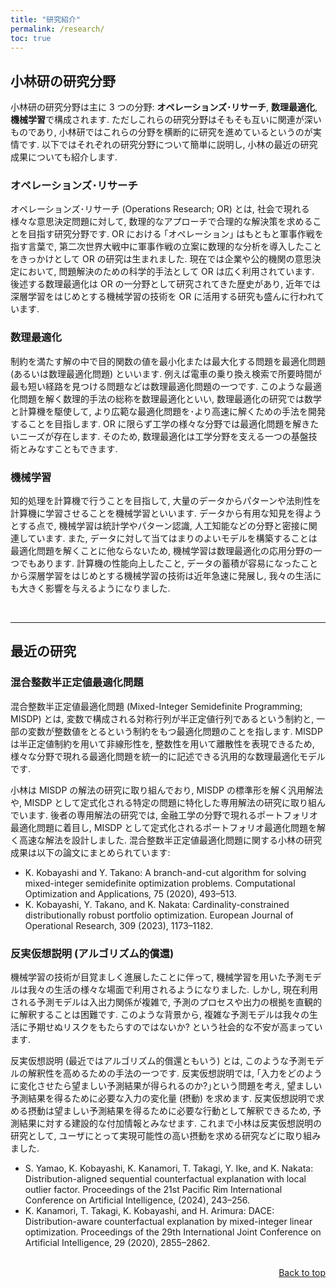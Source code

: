 ```yaml
---
title: "研究紹介"
permalink: /research/
toc: true
---
```


## 小林研の研究分野

小林研の研究分野は主に 3 つの分野: **オペレーションズ･リサーチ**, **数理最適化**, **機械学習**で構成されます. ただしこれらの研究分野はそもそも互いに関連が深いものであり, 小林研ではこれらの分野を横断的に研究を進めているというのが実情です. 以下ではそれぞれの研究分野について簡単に説明し, 小林の最近の研究成果についても紹介します. 



### オペレーションズ･リサーチ

オペレーションズ･リサーチ (Operations Research; OR) とは, 社会で現れる様々な意思決定問題に対して, 数理的なアプローチで合理的な解決策を求めることを目指す研究分野です. OR における ｢オペレーション｣ はもともと軍事作戦を指す言葉で, 第二次世界大戦中に軍事作戦の立案に数理的な分析を導入したことをきっかけとして OR の研究は生まれました. 現在では企業や公的機関の意思決定において, 問題解決のための科学的手法として OR は広く利用されています. 後述する数理最適化は OR の一分野として研究されてきた歴史があり, 近年では深層学習をはじめとする機械学習の技術を OR に活用する研究も盛んに行われています.

### 数理最適化

制約を満たす解の中で目的関数の値を最小化または最大化する問題を最適化問題 (あるいは数理最適化問題) といいます. 例えば電車の乗り換え検索で所要時間が最も短い経路を見つける問題などは数理最適化問題の一つです. このような最適化問題を解く数理的手法の総称を数理最適化といい, 数理最適化の研究では数学と計算機を駆使して, より広範な最適化問題を･より高速に解くための手法を開発することを目指します. OR に限らず工学の様々な分野では最適化問題を解きたいニーズが存在します. そのため, 数理最適化は工学分野を支える一つの基盤技術とみなすこともできます.

### 機械学習

知的処理を計算機で行うことを目指して, 大量のデータからパターンや法則性を計算機に学習させることを機械学習といいます. データから有用な知見を得ようとする点で, 機械学習は統計学やパターン認識, 人工知能などの分野と密接に関連しています. また, データに対して当てはまりのよいモデルを構築することは最適化問題を解くことに他ならないため, 機械学習は数理最適化の応用分野の一つでもあります. 計算機の性能向上したこと, データの蓄積が容易になったことから深層学習をはじめとする機械学習の技術は近年急速に発展し, 我々の生活にも大きく影響を与えるようになりました.

<br>

--- 

## 最近の研究

### 混合整数半正定値最適化問題

混合整数半正定値最適化問題 (Mixed-Integer Semidefinite Programming; MISDP) とは, 変数で構成される対称行列が半正定値行列であるという制約と, 一部の変数が整数値をとるという制約をもつ最適化問題のことを指します. MISDP は半正定値制約を用いて非線形性を, 整数性を用いて離散性を表現できるため, 様々な分野で現れる最適化問題を統一的に記述できる汎用的な数理最適化モデルです. 

小林は MISDP の解法の研究に取り組んでおり, MISDP の標準形を解く汎用解法や, MISDP として定式化される特定の問題に特化した専用解法の研究に取り組んでいます. 後者の専用解法の研究では, 金融工学の分野で現れるポートフォリオ最適化問題に着目し, MISDP として定式化されるポートフォリオ最適化問題を解く高速な解法を設計しました. 混合整数半正定値最適化問題に関する小林の研究成果は以下の論文にまとめられています: 

- K. Kobayashi and Y. Takano: A branch-and-cut algorithm for solving mixed-integer semidefinite optimization problems. Computational Optimization and Applications, 75 (2020), 493–513.
- K. Kobayashi, Y. Takano, and K. Nakata: Cardinality-constrained distributionally robust portfolio optimization. European Journal of Operational Research, 309 (2023), 1173–1182.

### 反実仮想説明 (アルゴリズム的償還) 

機械学習の技術が目覚ましく進展したことに伴って, 機械学習を用いた予測モデルは我々の生活の様々な場面で利用されるようになりました. しかし, 現在利用される予測モデルは入出力関係が複雑で, 予測のプロセスや出力の根拠を直観的に解釈することは困難です. このような背景から, 複雑な予測モデルは我々の生活に予期せぬリスクをもたらすのではないか? という社会的な不安が高まっています. 

反実仮想説明 (最近ではアルゴリズム的償還ともいう) とは, このような予測モデルの解釈性を高めるための手法の一つです. 
反実仮想説明では, ｢入力をどのように変化させたら望ましい予測結果が得られるのか?｣という問題を考え, 望ましい予測結果を得るために必要な入力の変化量 (摂動) を求めます. 反実仮想説明で求める摂動は望ましい予測結果を得るために必要な行動として解釈できるため, 予測結果に対する建設的な付加情報とみなせます.  これまで小林は反実仮想説明の研究として, ユーザにとって実現可能性の高い摂動を求める研究などに取り組みました. 

- S. Yamao, K. Kobayashi, K. Kanamori, T. Takagi, Y. Ike, and K. Nakata: Distribution-aligned sequential counterfactual explanation with local outlier factor. Proceedings of the 21st Pacific Rim International Conference on Artificial Intelligence, (2024), 243–256.
- K. Kanamori, T. Takagi, K. Kobayashi, and H. Arimura: DACE: Distribution-aware counterfactual explanation by mixed-integer linear optimization. Proceedings of the 29th International Joint Conference on Artificial Intelligence, 29 (2020), 2855–2862.



<p class="sample" style="text-align:end;">
<br>
 <a href="#top">Back to top</a>
</p>
